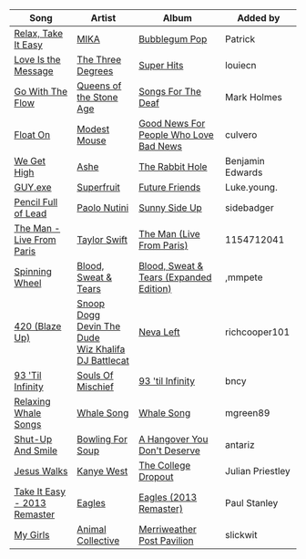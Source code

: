 | Song | Artist | Album | Added by |
|-|-|-|-|
| [Relax, Take It Easy](https://open.spotify.com/track/4lEirIpFGdZGfy7mMWPuX5) | [MIKA](https://open.spotify.com/artist/5MmVJVhhYKQ86izuGHzJYA) | [Bubblegum Pop](https://open.spotify.com/album/6vafSvjk0CxZxzocBWfuml) | Patrick |
| [Love Is the Message](https://open.spotify.com/track/2HKf6KkJw160dpZHU84Ls3) | [The Three Degrees](https://open.spotify.com/artist/2zpFG5cvw00QmrYTUsjApa) | [Super Hits](https://open.spotify.com/album/1WpVCLxjNfAaFEUeTxxgHY) | louiecn |
| [Go With The Flow](https://open.spotify.com/track/45DElIx0dXqUH4A88yQFdE) | [Queens of the Stone Age](https://open.spotify.com/artist/4pejUc4iciQfgdX6OKulQn) | [Songs For The Deaf](https://open.spotify.com/album/58HZZpS0wxJKwGjoerg0mk) | Mark Holmes |
| [Float On](https://open.spotify.com/track/2lwwrWVKdf3LR9lbbhnr6R) | [Modest Mouse](https://open.spotify.com/artist/1yAwtBaoHLEDWAnWR87hBT) | [Good News For People Who Love Bad News](https://open.spotify.com/album/0TGTGuc2vXv6ZECoAf52N0) | culvero |
| [We Get High](https://open.spotify.com/track/0Y67tWeHOJgYYHHhSyuj7R) | [Ashe](https://open.spotify.com/artist/6P5NO5hzJbuOqSdyPB7SJM) | [The Rabbit Hole](https://open.spotify.com/album/3O9h4n6a5yGA4OCcwNx2se) | Benjamin Edwards |
| [GUY.exe](https://open.spotify.com/track/3JTjLyrnevl9ASw3ayGO2P) | [Superfruit](https://open.spotify.com/artist/50VoYemccTaftNfFqWtlXd) | [Future Friends](https://open.spotify.com/album/0Nq4Sve58GRDINSpbFMyz6) | Luke.young. |
| [Pencil Full of Lead](https://open.spotify.com/track/6ACPfkfDfJfGGE4oKfbiRY) | [Paolo Nutini](https://open.spotify.com/artist/7x5rK9BClDQ8wmCkYAGsQp) | [Sunny Side Up](https://open.spotify.com/album/6l70T5SN4Aj6NahLKauc6b) | sidebadger |
| [The Man - Live From Paris](https://open.spotify.com/track/7FKbTRXXIWVFQmPH8zGfU0) | [Taylor Swift](https://open.spotify.com/artist/06HL4z0CvFAxyc27GXpf02) | [The Man (Live From Paris)](https://open.spotify.com/album/6l7iXnb2Y4yDR9zag3kckA) | 1154712041 |
| [Spinning Wheel](https://open.spotify.com/track/0spSRHFS4zF4Imvz9sJcfL) | [Blood, Sweat & Tears](https://open.spotify.com/artist/24GaH9tRBgZjlvOhpFuKi2) | [Blood, Sweat & Tears (Expanded Edition)](https://open.spotify.com/album/7qFad1a6Q3kUJ1oAz6fT9m) | ,mmpete |
| [420 (Blaze Up)](https://open.spotify.com/track/4hBy3nZVzQV4F3jxe1wWL1) | [Snoop Dogg](https://open.spotify.com/artist/7hJcb9fa4alzcOq3EaNPoG)<br>[Devin The Dude](https://open.spotify.com/artist/0OMJR0LjjKv21qNvICTgbi)<br>[Wiz Khalifa](https://open.spotify.com/artist/137W8MRPWKqSmrBGDBFSop)<br>[DJ Battlecat](https://open.spotify.com/artist/0oywmZ7vl6A3bQPTsN66Rm) | [Neva Left](https://open.spotify.com/album/4HGpekiabmZyat5xw23uZB) | richcooper101 |
| [93 'Til Infinity](https://open.spotify.com/track/0PV1TFUMTBrDETzW6KQulB) | [Souls Of Mischief](https://open.spotify.com/artist/5Rzqmz1zAszembFHGZQuAt) | [93 'til Infinity](https://open.spotify.com/album/7aSjaEi3OQ2aZemcJDhMb1) | bncy |
| [Relaxing Whale Songs](https://open.spotify.com/track/1wUocFec16NhFaDvyKnIKR) | [Whale Song](https://open.spotify.com/artist/5CsU2kZxj5Xye9kIDstUyt) | [Whale Song](https://open.spotify.com/album/1aG1eNe04lzjSuQ9lJlCLa) | mgreen89 |
| [Shut-Up And Smile](https://open.spotify.com/track/1jMKMHBCfkQxiVHJjeuNUO) | [Bowling For Soup](https://open.spotify.com/artist/5ND0mGcL9SKSjWIjPd0xIb) | [A Hangover You Don't Deserve](https://open.spotify.com/album/43jBR9MNJk5AUuB56M0pRF) | antariz |
| [Jesus Walks](https://open.spotify.com/track/5g1vtHqi9uV7xtYeCcFOBx) | [Kanye West](https://open.spotify.com/artist/5K4W6rqBFWDnAN6FQUkS6x) | [The College Dropout](https://open.spotify.com/album/4Uv86qWpGTxf7fU7lG5X6F) | Julian Priestley |
| [Take It Easy - 2013 Remaster](https://open.spotify.com/track/4yugZvBYaoREkJKtbG08Qr) | [Eagles](https://open.spotify.com/artist/0ECwFtbIWEVNwjlrfc6xoL) | [Eagles (2013 Remaster)](https://open.spotify.com/album/51B7LbLWgYLKBVSpkan8Z7) | Paul Stanley |
| [My Girls](https://open.spotify.com/track/2gE0khQ948RYQOeTgCUL2a) | [Animal Collective](https://open.spotify.com/artist/4kwxTgCKMipBKhSnEstNKj) | [Merriweather Post Pavilion](https://open.spotify.com/album/5O9OXl9zAWMJTzawofxuan) | slickwit |